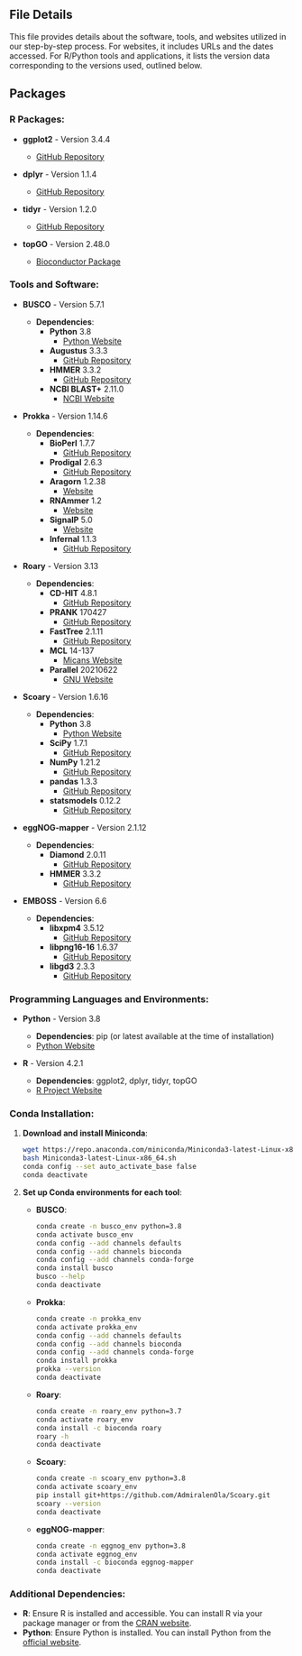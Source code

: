 ## File Details

This file provides details about the software, tools, and websites utilized in our step-by-step process. For websites, it includes URLs and the dates accessed. For R/Python tools and applications, it lists the version data corresponding to the versions used, outlined below.

## Packages

### R Packages:

- **ggplot2** - Version 3.4.4
  - [GitHub Repository](https://github.com/tidyverse/ggplot2?tab=readme-ov-file)

- **dplyr** - Version 1.1.4
  - [GitHub Repository](https://github.com/tidyverse/dplyr)

- **tidyr** - Version 1.2.0
  - [GitHub Repository](https://github.com/tidyverse/tidyr)

- **topGO** - Version 2.48.0
  - [Bioconductor Package](https://bioconductor.org/packages/release/bioc/html/topGO.html)

### Tools and Software:

- **BUSCO** - Version 5.7.1
  - **Dependencies**:
    - **Python** 3.8
      - [Python Website](https://www.python.org)
    - **Augustus** 3.3.3
      - [GitHub Repository](https://github.com/Gaius-Augustus/Augustus)
    - **HMMER** 3.3.2
      - [GitHub Repository](https://github.com/EddyRivasLab/hmmer)
    - **NCBI BLAST+** 2.11.0
      - [NCBI Website](https://blast.ncbi.nlm.nih.gov/Blast.cgi?PAGE_TYPE=BlastDocs&DOC_TYPE=Download)

- **Prokka** - Version 1.14.6
  - **Dependencies**:
    - **BioPerl** 1.7.7
      - [GitHub Repository](https://github.com/bioperl/bioperl-live)
    - **Prodigal** 2.6.3
      - [GitHub Repository](https://github.com/hyattpd/Prodigal)
    - **Aragorn** 1.2.38
      - [Website](http://130.235.244.92/ARAGORN/)
    - **RNAmmer** 1.2
      - [Website](http://www.cbs.dtu.dk/services/RNAmmer/)
    - **SignalP** 5.0
      - [Website](http://www.cbs.dtu.dk/services/SignalP/)
    - **Infernal** 1.1.3
      - [GitHub Repository](https://github.com/EddyRivasLab/infernal)

- **Roary** - Version 3.13
  - **Dependencies**:
    - **CD-HIT** 4.8.1
      - [GitHub Repository](https://github.com/weizhongli/cdhit)
    - **PRANK** 170427
      - [GitHub Repository](https://github.com/ariloytynoja/prank-msa)
    - **FastTree** 2.1.11
      - [GitHub Repository](https://github.com/tchitchek-lab/fasttree)
    - **MCL** 14-137
      - [Micans Website](https://micans.org/mcl/)
    - **Parallel** 20210622
      - [GNU Website](https://www.gnu.org/software/parallel/)

- **Scoary** - Version 1.6.16
  - **Dependencies**:
    - **Python** 3.8
      - [Python Website](https://www.python.org)
    - **SciPy** 1.7.1
      - [GitHub Repository](https://github.com/scipy/scipy)
    - **NumPy** 1.21.2
      - [GitHub Repository](https://github.com/numpy/numpy)
    - **pandas** 1.3.3
      - [GitHub Repository](https://github.com/pandas-dev/pandas)
    - **statsmodels** 0.12.2
      - [GitHub Repository](https://github.com/statsmodels/statsmodels)

- **eggNOG-mapper** - Version 2.1.12
  - **Dependencies**:
    - **Diamond** 2.0.11
      - [GitHub Repository](https://github.com/bbuchfink/diamond)
    - **HMMER** 3.3.2
      - [GitHub Repository](https://github.com/EddyRivasLab/hmmer)

- **EMBOSS** - Version 6.6
  - **Dependencies**:
    - **libxpm4** 3.5.12
      - [GitHub Repository](https://github.com/jjuranek/libxpm)
    - **libpng16-16** 1.6.37
      - [GitHub Repository](https://github.com/glennrp/libpng)
    - **libgd3** 2.3.3
      - [GitHub Repository](https://github.com/libgd/libgd)

### Programming Languages and Environments:

- **Python** - Version 3.8
  - **Dependencies**: pip (or latest available at the time of installation)
  - [Python Website](https://www.python.org)

- **R** - Version 4.2.1
  - **Dependencies**: ggplot2, dplyr, tidyr, topGO
  - [R Project Website](https://www.r-project.org)

### Conda Installation:

1. **Download and install Miniconda**:
    ```bash
    wget https://repo.anaconda.com/miniconda/Miniconda3-latest-Linux-x86_64.sh
    bash Miniconda3-latest-Linux-x86_64.sh
    conda config --set auto_activate_base false
    conda deactivate
    ```

2. **Set up Conda environments for each tool**:

    - **BUSCO**:
        ```bash
        conda create -n busco_env python=3.8
        conda activate busco_env
        conda config --add channels defaults
        conda config --add channels bioconda
        conda config --add channels conda-forge
        conda install busco
        busco --help
        conda deactivate
        ```

    - **Prokka**:
        ```bash
        conda create -n prokka_env
        conda activate prokka_env
        conda config --add channels defaults
        conda config --add channels bioconda
        conda config --add channels conda-forge
        conda install prokka
        prokka --version
        conda deactivate
        ```

    - **Roary**:
        ```bash
        conda create -n roary_env python=3.7
        conda activate roary_env
        conda install -c bioconda roary
        roary -h
        conda deactivate
        ```

    - **Scoary**:
        ```bash
        conda create -n scoary_env python=3.8
        conda activate scoary_env
        pip install git+https://github.com/AdmiralenOla/Scoary.git
        scoary --version
        conda deactivate
        ```

    - **eggNOG-mapper**:
        ```bash
        conda create -n eggnog_env python=3.8
        conda activate eggnog_env
        conda install -c bioconda eggnog-mapper
        conda deactivate
        ```

### Additional Dependencies:

- **R**: Ensure R is installed and accessible. You can install R via your package manager or from the [CRAN website](https://cran.r-project.org).
- **Python**: Ensure Python is installed. You can install Python from the [official website](https://www.python.org).

